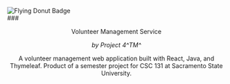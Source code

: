 ![Flying Donut Badge](https://www.flyingdonut.io/api/projects/65c2d16114c9335a569240f1/iterations/current/status.svg)<br/>
###<p style= "text-align: center;">Volunteer Management Service<br/></p>
*<p style = "text-align: center;">by Project 4^TM^<br/></p>*

<p style = "text-align: center;">A volunteer management web application built with React, Java, and Thymeleaf. Product of a semester project for CSC 131 at Sacramento State University.</p>  
